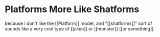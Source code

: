 # Platforms More Like Shatforms

because i don't like the [[Platform]] model, and "[[shatforms]]" sort of sounds like a very cool type of [[alien]] or [[monster]] [[or something]].
